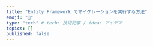 ```yaml
---
title: "Entity Framework でマイグレーションを実行する方法"
emoji: "🐷"
type: "tech" # tech: 技術記事 / idea: アイデア
topics: []
published: false
---
```

